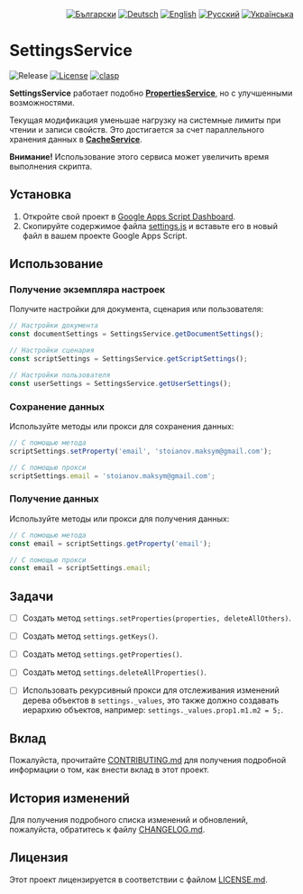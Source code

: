 <div id="locales" align="right">
  <a href="../bg/README.md"><img src="https://img.shields.io/badge/BG-grey?style=flat" alt="Български"></a>
  <a href="../de/README.md"><img src="https://img.shields.io/badge/DE-grey?style=flat" alt="Deutsch"></a>
  <a href="../en/README.md"><img src="https://img.shields.io/badge/EN-grey?style=flat" alt="English"></a>
  <a href="../ru/README.md"><img src="https://img.shields.io/badge/RU-blue?style=flat" alt="Русский"></a>
  <a href="../uk/README.md"><img src="https://img.shields.io/badge/UK-grey?style=flat" alt="Українська"></a>
</div>


# SettingsService

<div id="badges" align="left">
  <img src="https://img.shields.io/github/v/release/MaksymStoianov/SettingsService" alt="Release">
  <a href="LICENSE.md"><img src="https://img.shields.io/github/license/MaksymStoianov/SettingsService" alt="License"></a>
  <a href="https://github.com/google/clasp"><img src="https://img.shields.io/badge/built%20with-clasp-4285f4.svg" alt="clasp"></a>
</div>

**SettingsService** работает подобно [**PropertiesService**](https://developers.google.com/apps-script/reference/properties), но с улучшенными возможностями.

Текущая модификация уменьшае нагрузку на системные лимиты при чтении и записи свойств.
Это достигается за счет параллельного хранения данных в [**CacheService**](https://developers.google.com/apps-script/reference/cache).

__Внимание!__ Использование этого сервиса может увеличить время выполнения скрипта.


## Установка

1. Откройте свой проект в [Google Apps Script Dashboard](https://script.google.com/).
2. Скопируйте содержимое файла [settings.js](../../src/settings.js) и вставьте его в новый файл в вашем проекте Google Apps Script.


## Использование

### Получение экземпляра настроек

Получите настройки для документа, сценария или пользователя:

```javascript
// Настройки документа
const documentSettings = SettingsService.getDocumentSettings();

// Настройки сценария
const scriptSettings = SettingsService.getScriptSettings();

// Настройки пользователя
const userSettings = SettingsService.getUserSettings();
```

### Сохранение данных

Используйте методы или прокси для сохранения данных:

```javascript
// С помощью метода
scriptSettings.setProperty('email', 'stoianov.maksym@gmail.com');

// С помощью прокси
scriptSettings.email = 'stoianov.maksym@gmail.com';
```

### Получение данных

Используйте методы или прокси для получения данных:

```javascript
// С помощью метода
const email = scriptSettings.getProperty('email');

// С помощью прокси
const email = scriptSettings.email;
```


## Задачи

- [ ] Создать метод `settings.setProperties(properties, deleteAllOthers)`.
- [ ] Создать метод `settings.getKeys()`.
- [ ] Создать метод `settings.getProperties()`.
- [ ] Создать метод `settings.deleteAllProperties()`.
- [ ] Использовать рекурсивный прокси для отслеживания изменений дерева объектов в `settings._values`, это также должно создавать иерархию объектов, например: `settings._values.prop1.m1.m2 = 5;`.


## Вклад

Пожалуйста, прочитайте [CONTRIBUTING.md](CONTRIBUTING.md) для получения подробной информации о том, как внести вклад в этот проект.


## История изменений

Для получения подробного списка изменений и обновлений, пожалуйста, обратитесь к файлу [CHANGELOG.md](CHANGELOG.md).


## Лицензия

Этот проект лицензируется в соответствии с файлом [LICENSE.md](LICENSE.md).